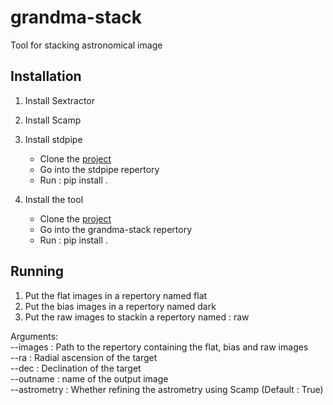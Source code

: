 # grandma-stack
Tool for stacking astronomical image

## Installation

1. Install Sextractor

2. Install Scamp

3. Install stdpipe 
    * Clone the [project](https://gitlab.in2p3.fr/icare/stdpipe)
    * Go into the stdpipe repertory
    * Run : pip install .

4. Install the tool
    * Clone the [project](https://github.com/PAduverne/grandma-stack)
    * Go into the grandma-stack repertory
    * Run : pip install .

## Running

1. Put the flat images in a repertory named flat
2. Put the bias images in a repertory named dark
3. Put the raw images to stackin a repertory named : raw

Arguments: \
--images : Path to the repertory containing the flat, bias and raw images \
--ra : Radial ascension of the target \
--dec : Declination of the target \
--outname : name of the output image \
--astrometry : Whether refining the astrometry using Scamp (Default : True)